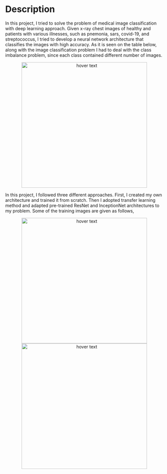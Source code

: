 # Description

In this project, I tried to solve the problem of medical image classification with deep learning approach. Given x-ray chest images of healthy and patients with various illnesses, such as pnemonia, sars, covid-19, and streptococcus, I tried to develop a neural network architecture that classifies the images with high accuracy. As it is seen on the table below, along with the image classification problem I had to deal with the class imbalance problem, since each class contained different number of images.  

<p align="center">
  <img src="https://github.com/artykov1511/X-Ray-Chest-Image-Classification/blob/main/images/new.png" width="400" title="hover text">
 
</p>

In this project, I followed three different approaches. First, I created my own architecture and trained it from scratch. Then I adopted transfer learning method and adapted pre-trained ResNet and InceptionNet architectures to my problem. Some of the training images are given as follows,

<p align="center">
  <img src="https://github.com/artykov1511/X-Ray-Chest-Image-Classification/blob/main/images/1-s2.0-S1684118220300682-main.pdf-003-b1.png" width="400" title="hover text">
  
  <img src="https://github.com/artykov1511/X-Ray-Chest-Image-Classification/blob/main/images/IM-0001-0001.jpeg" width="400" title="hover text">
  
 
</p>


